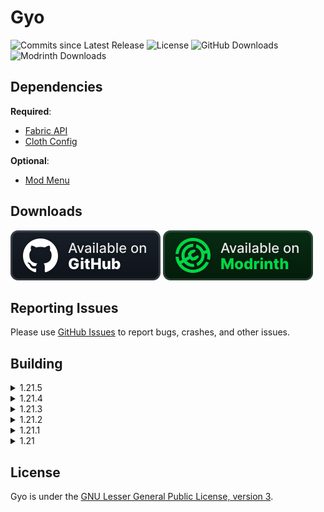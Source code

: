 # Gyo
![Commits since Latest Release](https://img.shields.io/github/commits-since/grayespinoza/gyo/latest?style=flat&label=Commits%20since%20Latest%20Release&labelColor=%231b1b1b&color=%230969da)
![License](https://img.shields.io/github/license/grayespinoza/gyo?style=flat&label=License&labelColor=%231b1b1b&color=%230969da)
![GitHub Downloads](https://img.shields.io/github/downloads/grayespinoza/gyo/total?style=flat&label=GitHub%20Downloads&labelColor=%231b1b1b&color=%231f883d)
![Modrinth Downloads](https://img.shields.io/modrinth/dt/gyo?style=flat&label=Modrinth%20Downloads&labelColor=%231b1b1b&color=%231f883d)

## Dependencies
**Required**:
- [Fabric API](https://github.com/FabricMC/fabric)
- [Cloth Config](https://github.com/shedaniel/cloth-config)

**Optional**:
- [Mod Menu](https://github.com/TerraformersMC/ModMenu)

## Downloads
[![GitHub](https://github.com/intergrav/devins-badges/raw/2dc967fc44dc73850eee42c133a55c8ffc5e30cb/assets/cozy/available/github_vector.svg)](https://github.com/grayespinoza/gyo/releases)
[![Modrinth](https://github.com/intergrav/devins-badges/raw/2dc967fc44dc73850eee42c133a55c8ffc5e30cb/assets/cozy/available/modrinth_vector.svg)](https://modrinth.com/mod/gyo/versions)

## Reporting Issues
Please use [GitHub Issues](https://github.com/grayespinoza/gyo/issues) to report bugs, crashes, and other issues.

## Building

<details>
<summary>1.21.5</summary>

`gyo/gradle.properties`
```toml
minecraft_version=1.21.5
cloth_config_version=18.0.145
fabric_version=0.124.2+1.21.5
fabric_loader_version=0.16.14
fabric_loom_version=1.10-SNAPSHOT
yarn_mappings=1.21.5+build.1
mod_menu_version=14.0.0-rc.2
```
</details>

<details>
<summary>1.21.4</summary>

`gyo/gradle.properties`
```toml
minecraft_version=1.21.4
cloth_config_version=17.0.144
fabric_version=0.119.3+1.21.4
fabric_loader_version=0.16.14
fabric_loom_version=1.10-SNAPSHOT
yarn_mappings=1.21.4+build.8
mod_menu_version=13.0.3
```
</details>

<details>
<summary>1.21.3</summary>

`gyo/gradle.properties`
```toml
minecraft_version=1.21.3
cloth_config_version=16.0.143
fabric_version=0.114.1+1.21.3
fabric_loader_version=0.16.14
fabric_loom_version=1.10-SNAPSHOT
yarn_mappings=1.21.3+build.2
mod_menu_version=12.0.0
```
</details>

<details>
<summary>1.21.2</summary>

`gyo/gradle.properties`
```toml
minecraft_version=1.21.2
cloth_config_version=16.0.143
fabric_version=0.106.1+1.21.2
fabric_loader_version=0.16.14
fabric_loom_version=1.10-SNAPSHOT
yarn_mappings=1.21.2+build.1
mod_menu_version=12.0.0
```
</details>

<details>
<summary>1.21.1</summary>

`gyo/gradle.properties`
```toml
minecraft_version=1.21.1
cloth_config_version=15.0.140
fabric_version=0.116.1+1.21.1
fabric_loader_version=0.16.14
fabric_loom_version=1.10-SNAPSHOT
yarn_mappings=1.21.1+build.3
mod_menu_version=11.0.3
```
</details>

<details>
<summary>1.21</summary>

`gyo/gradle.properties`
```toml
minecraft_version=1.21
cloth_config_version=15.0.140
fabric_version=0.102.0+1.21
fabric_loader_version=0.16.14
fabric_loom_version=1.10-SNAPSHOT
yarn_mappings=1.21+build.9
mod_menu_version=11.0.3
```
</details>

## License
Gyo is under the [GNU Lesser General Public License, version 3](https://github.com/grayespinoza/gyo/blob/main/COPYING.LESSER).
